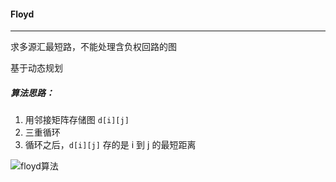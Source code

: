 #### Floyd

------------

求多源汇最短路，不能处理含负权回路的图

基于动态规划

##### 算法思路：

1. 用邻接矩阵存储图   ```d[i][j]```
2. 三重循环
3. 循环之后，```d[i][j]``` 存的是 i 到 j 的最短距离 

![floyd算法](C:\Users\冬黎\OneDrive\图片\算法基础课\算法基础课第三讲\floyd算法.png)

